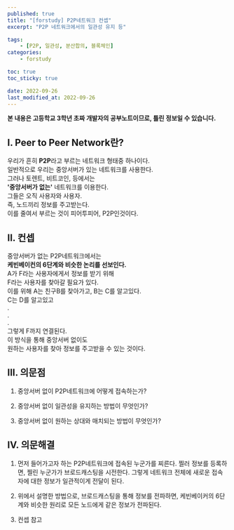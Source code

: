 ```yaml
---
published: true
title: "[forstudy] P2P네트워크 컨셉"
excerpt: "P2P 네트워크에서의 일관성 유지 등"

tags:
    - [P2P, 일관성, 분산합의, 블록체인]
categories:
    - forstudy

toc: true
toc_sticky: true

date: 2022-09-26
last_modified_at: 2022-09-26
---
```

  
**본 내용은 고등학교 3학년 초짜 개발자의 공부노트이므로, 틀린 정보일 수 있습니다.**

## **I. Peer to Peer Network란?**  
우리가 흔히 **P2P**라고 부르는 네트워크 형태중 하나이다.  
일반적으로 우리는 중앙서버가 있는 네트워크를 사용한다.  
그러나 토렌트, 비트코인, 등에서는  
**'중앙서버가 없는'** 네트워크를 이용한다.  
그들은 오직 사용자와 사용자.  
즉, 노드끼리 정보를 주고받는다.  
이를 줄여서 부르는 것이 피어투피어, P2P인것이다.

## **II. 컨셉**
중앙서버가 없는 P2P네트워크에서는  
**케빈베이컨의 6단계와 비슷한 논리를 선보인다.**  
A가 F라는 사용자에게서 정보를 받기 위해  
F라는 사용자를 찾아갈 필요가 있다.  
이를 위해 A는 친구B를 찾아가고, B는 C를 알고있다.  
C는 D를 알고있고  
.  
.  
.  
그렇게 F까지 연결된다.  
이 방식을 통해 중앙서버 없이도  
원하는 사용자를 찾아 정보를 주고받을 수 있는 것이다.

## **III. 의문점**
1. 중앙서버 없이 P2P네트워크에 어떻게 접속하는가?  

2. 중앙서버 없이 일관성을 유지하는 방법이 무엇인가?  

3. 중앙서버 없이 원하는 상대와 매치되는 방법이 무엇인가?  


## **IV. 의문해결**
1. 먼저 들어가고자 하는 P2P네트워크에 접속된 누군가를 찌른다. 찔러 정보를 등록하면, 찔린 누군가가 브로드캐스팅을 시전한다. 그렇게 네트워크 전체에 새로운 접속자에 대한 정보가 일관적이게 전달이 된다.

2. 위에서 설명한 방법으로, 브로드캐스팅을 통해 정보를 전파하면, 케빈베이커의 6단계와 비슷한 원리로 모든 노드에게 같은 정보가 전파된다.  

3. 컨셉 참고